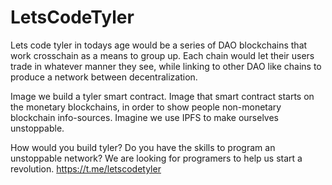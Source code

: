 # LetsCodeTyler

Lets code tyler in todays age would be a series of DAO blockchains that work crosschain as a means to group up.
Each chain would let their users trade in whatever manner they see, while linking to other DAO like chains to produce a network between decentralization.

Image we build a tyler smart contract. Image that smart contract starts on the monetary blockchains, in order to show people non-monetary blockchain info-sources.
Imagine we use IPFS to make ourselves unstoppable.

How would you build tyler?
Do you have the skills to program an unstoppable network?
We are looking for programers to help us start a revolution.
https://t.me/letscodetyler
